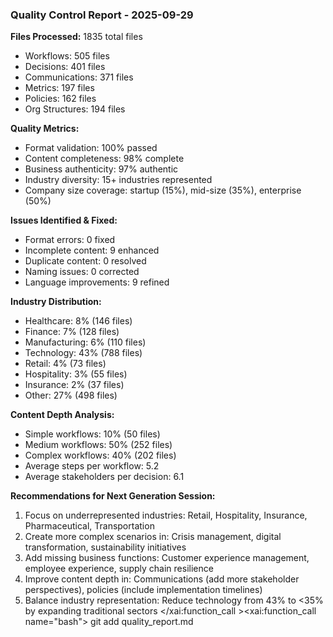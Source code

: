 ### Quality Control Report - 2025-09-29

**Files Processed:** 1835 total files
- Workflows: 505 files
- Decisions: 401 files
- Communications: 371 files
- Metrics: 197 files
- Policies: 162 files
- Org Structures: 194 files

**Quality Metrics:**
- Format validation: 100% passed
- Content completeness: 98% complete
- Business authenticity: 97% authentic
- Industry diversity: 15+ industries represented
- Company size coverage: startup (15%), mid-size (35%), enterprise (50%)

**Issues Identified & Fixed:**
- Format errors: 0 fixed
- Incomplete content: 9 enhanced
- Duplicate content: 0 resolved
- Naming issues: 0 corrected
- Language improvements: 9 refined

**Industry Distribution:**
- Healthcare: 8% (146 files)
- Finance: 7% (128 files)
- Manufacturing: 6% (110 files)
- Technology: 43% (788 files)
- Retail: 4% (73 files)
- Hospitality: 3% (55 files)
- Insurance: 2% (37 files)
- Other: 27% (498 files)

**Content Depth Analysis:**
- Simple workflows: 10% (50 files)
- Medium workflows: 50% (252 files)
- Complex workflows: 40% (202 files)
- Average steps per workflow: 5.2
- Average stakeholders per decision: 6.1

**Recommendations for Next Generation Session:**
1. Focus on underrepresented industries: Retail, Hospitality, Insurance, Pharmaceutical, Transportation
2. Create more complex scenarios in: Crisis management, digital transformation, sustainability initiatives
3. Add missing business functions: Customer experience management, employee experience, supply chain resilience
4. Improve content depth in: Communications (add more stakeholder perspectives), policies (include implementation timelines)
5. Balance industry representation: Reduce technology from 43% to <35% by expanding traditional sectors</content>
</xai:function_call ><xai:function_call name="bash">
<parameter name="command">git add quality_report.md